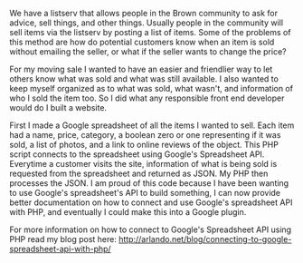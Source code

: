 We have a listserv that allows people in the Brown community to ask for advice, sell things, and other things. Usually people in the community will sell items via the listserv by posting a list of items. Some of the problems of this method are how do potential customers know when an item is sold without emailing the seller, or what if the seller wants to change the price? 

For my moving sale I wanted to have an easier and friendlier way to let others know what was sold and what was still available. I also wanted to keep myself organized as to what was sold, what wasn't, and information of who I sold the item too. So I did what any responsible front end developer would do I built a website. 

First I made a Google spreadsheet of all the items I wanted to sell. Each item had a name, price, category, a boolean zero or one representing if it was sold, a list of photos, and a link to online reviews of the object. This PHP script connects to the spreadsheet using Google's Spreadsheet API. Everytime a customer visits the site, information of what is being sold is requested from the spreadsheet and returned as JSON. My PHP then processes the JSON. I am proud of this code because I have been wanting to use Google's spreadsheet's API to build something, I can now provide better documentation on how to connect and use Google's spreadsheet API with PHP, and eventually I could make this into a Google plugin. 

For more information on how to connect to Google's Spreadsheet API using PHP read my blog post here: http://arlando.net/blog/connecting-to-google-spreadsheet-api-with-php/